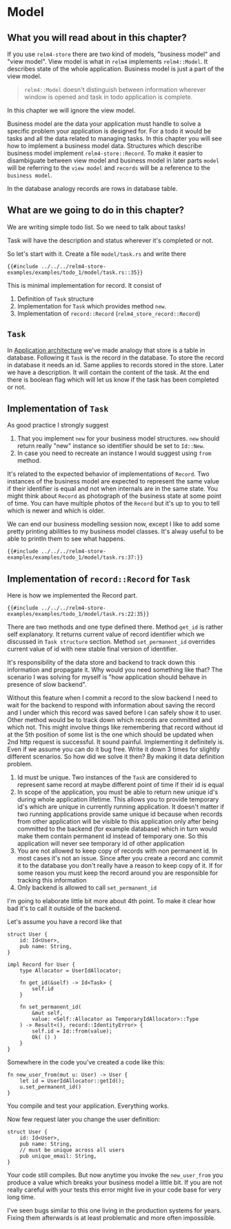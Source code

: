 # Model

## What you will read about in this chapter?

If you use `relm4-store` there are two kind of models, "business model" and "view model". View model is what in `relm4` implements `relm4::Model`. It describes state of the whole application. Business model is just a part of the view model.

> `relm4::Model` doesn't distinguish between information wherever window is opened and task in todo application is complete.

In this chapter we will ignore the view model.

Business model are the data your application must handle to solve a specific problem your application is designed for. For a todo it would be tasks and all the data related to managing tasks. In this chapter you will see how to implement a business model data. Structures which describe business model implement `relm4-store::Record`. To make it easier to disambiguate between view model and business model in later parts `model` will be referring to the `view model` and `records` will be a reference to the `business model`.

In the database analogy records are rows in database table.

## What are we going to do in this chapter?

We are writing simple todo list. So we need to talk about tasks!

Task will have the description and status wherever it's completed or not.

So let's start with it. Create a file `model/task.rs` and write there

```rust,noplaypen
{{#include ../../../relm4-store-examples/examples/todo_1/model/task.rs::35}}
```

This is minimal implementation for record. It consist of

1. Definition of `Task` structure
2. Implementation for `Task` which provides method `new`.
3. Implementation of `record::Record` (`relm4_store_record::Record`)

## `Task`

In [Application architecture](./../04-application_architecture) we've made analogy that store is a table in database. Following it `Task` is the record in the database. To store the record in database it needs an id. Same applies to records stored in the store. Later we have a description. It will contain the content of the task. At the end there is boolean flag which will let us know if the task has been completed or not.

## Implementation of `Task`

As good practice I strongly suggest

1. That you implement `new` for your business model structures. `new` should return really "new" instance so identifier should be set to `Id::New`.
2. In case you need to recreate an instance I would suggest using `from` method.

It's related to the expected behavior of implementations of `Record`. Two instances of the business model are expected to represent the same value if their identifier is equal and not when internals are in the same state. You might think about `Record` as photograph of the business state at some point of time. You can have multiple photos of the `Record` but it's up to you to tell which is newer and which is older.

We can end our business modelling session now, except I like to add some pretty printing abilities to my business model classes. It's alway useful to be able to println them to see what happens.

```rust,noplaypen
{{#include ../../../relm4-store-examples/examples/todo_1/model/task.rs:37:}}
```

## Implementation of `record::Record` for `Task`

Here is how we implemented the Record part.

```rust,noplaypen
{{#include ../../../relm4-store-examples/examples/todo_1/model/task.rs:22:35}}
```

There are two methods and one type defined there. Method `get_id` is rather self explanatory. It returns current value of record identifier which we discussed in `Task structure` section. Method `set_permanent_id` overrides current value of id with new stable final version of identifier.

It's responsibility of the data store and backend to track down this information and propagate it. Why would you need something like that? The scenario I was solving for myself is "how application should behave in presence of slow backend".

Without this feature when I commit a record to the slow backend I need to wait for the backend to respond with information about saving the record and I under which this record was saved before I can safely show it to user. Other method would be to track down which records are committed and which not. This might involve things like remembering that record without id at the 5th position of some list is the one which should be updated when 2nd http request is successful. It sound painful. Implementing it definitely is. Even if we assume you can do it bug free. Write it down 3 times for slightly different scenarios. So how did we solve it then? By making it data definition problem.

1. Id must be unique. Two instances of the `Task` are considered to represent same record at maybe different point of time if their id is equal
2. In scope of the application, you must be able to return new unique id's during whole application lifetime. This allows you to provide temporary id's which are unique in currently running application. It doesn't matter if two running applications provide same unique id because when records from other application will be visible to this application only after being committed to the backend (for example database) which in turn would make them contain permanent id instead of temporary one. So this application will never see temporary id of other application
3. You are not allowed to keep copy of records with non permanent id. In most cases it's not an issue. Since after you create a record anc commit it to the database you don't really have a reason to keep copy of it. If for some reason you must keep the record around you are responsible for tracking this information
4. Only backend is allowed to call `set_permanent_id`

I'm going to elaborate little bit more about 4th point. To make it clear how bad it's to call it outside of the backend.

Let's assume you have a record like that

```rust,noplaypen
struct User {
    id: Id<User>,
    pub name: String,
}

impl Record for User {
    type Allocator = UserIdAllocator;

    fn get_id(&self) -> Id<Task> {
        self.id
    }

    fn set_permanent_id(
        &mut self, 
        value: <Self::Allocator as TemporaryIdAllocator>::Type
    ) -> Result<(), record::IdentityError> {
        self.id = Id::from(value);
        Ok( () )
    }
}
```

Somewhere in the code you've created a code like this:

```rust,noplaypen
fn new_user_from(mut u: User) -> User {
    let id = UserIdAllocator::getId();
    u.set_permanent_id()
}
```

You compile and test your application. Everything works.

Now few request later you change the user definition:

```rust,noplaypen
struct User {
    id: Id<User>,
    pub name: String,
    // must be unique across all users
    pub unique_email: String,
}
```

Your code still compiles. But now anytime you invoke the `new_user_from` you produce a value which breaks your business model a little bit. If you are not really careful with your tests this error might live in your code base for very long time.

I've seen bugs similar to this one living in the production systems for years. Fixing them afterwards is at least problematic and more often impossible.
